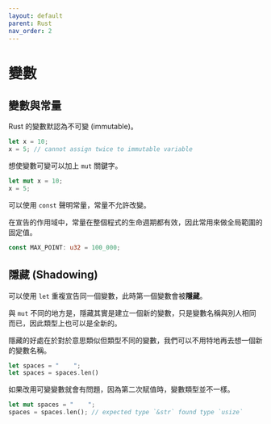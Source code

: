 ```yaml
---
layout: default
parent: Rust
nav_order: 2
---
```


# 變數

## 變數與常量

Rust 的變數默認為不可變 (immutable)。

```rust
let x = 10;
x = 5; // cannot assign twice to immutable variable
```

想使變數可變可以加上 `mut` 關鍵字。

```rust
let mut x = 10;
x = 5;
```

可以使用 `const` 聲明常量，常量不允許改變。

在宣告的作用域中，常量在整個程式的生命週期都有效，因此常用來做全局範圍的固定值。

```rust
const MAX_POINT: u32 = 100_000;
```

## 隱藏 (Shadowing)

可以使用 `let` 重複宣告同一個變數，此時第一個變數會被**隱藏**。

與 `mut` 不同的地方是，隱藏其實是建立一個新的變數，只是變數名稱與別人相同而已，因此類型上也可以是全新的。

隱藏的好處在於對於意思類似但類型不同的變數，我們可以不用特地再去想一個新的變數名稱。

```rust
let spaces = "    ";
let spaces = spaces.len()
```

如果改用可變變數就會有問題，因為第二次賦值時，變數類型並不一樣。

```rust
let mut spaces = "    ";
spaces = spaces.len(); // expected type `&str` found type `usize`
```
